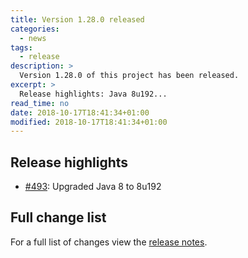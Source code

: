 ```yaml
---
title: Version 1.28.0 released
categories:
  - news
tags:
  - release
description: >
  Version 1.28.0 of this project has been released.
excerpt: >
  Release highlights: Java 8u192...
read_time: no
date: 2018-10-17T18:41:34+01:00
modified: 2018-10-17T18:41:34+01:00
---
```


## Release highlights

* [#493](https://github.com/gantsign/development-environment/pull/493):
  Upgraded Java 8 to 8u192

## Full change list

For a full list of changes view the
[release notes](https://github.com/gantsign/development-environment/releases/tag/1.28.0).
